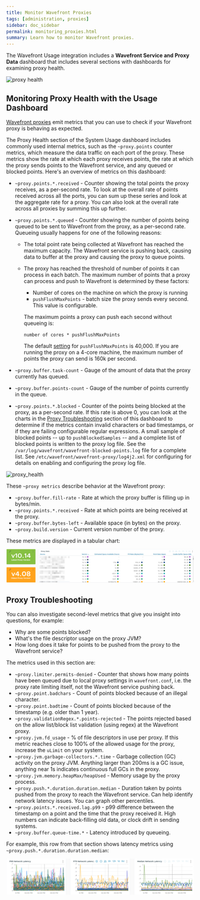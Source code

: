 ```yaml
---
title: Monitor Wavefront Proxies
tags: [administration, proxies]
sidebar: doc_sidebar
permalink: monitoring_proxies.html
summary: Learn how to monitor Wavefront proxies.
---
```


The Wavefront Usage integration includes a **Wavefront Service and Proxy Data** dashboard that includes several sections with dashboards for examining proxy health.

![proxy health](images/proxy_health_example.png)

## Monitoring Proxy Health with the Usage Dashboard

[Wavefront proxies](proxies.html) emit metrics that you can use to check if your Wavefront proxy is behaving as expected.

The Proxy Health section of the System Usage dashboard includes commonly used internal metrics, such as the `~proxy.points` counter metrics, which measure the data traffic on each port of the proxy. These metrics show the rate at which each proxy receives points, the rate at which the proxy sends points to the Wavefront service, and any queued or blocked points. Here's an overview of metrics on this dashboard:

- `~proxy.points.*.received` - Counter showing the total points the proxy receives, as a per-second rate. To look at the overall rate of points received across all the ports, you can sum up these series and look at the aggregate rate for a proxy. You can also look at the overall rate across all proxies by summing this up further.

- `~proxy.points.*.queued` - Counter showing the number of points being queued to be sent to Wavefront from the proxy, as a per-second rate. Queueing usually happens for one of the following reasons:

  - The total point rate being collected at Wavefront has reached the maximum capacity. The Wavefront service is pushing back, causing data to buffer at the proxy and causing the proxy to queue points.

  - The proxy has reached the threshold of number of points it can process in each batch. The maximum number of points that a proxy can process and push to Wavefront is determined by these factors:
    - Number of cores on the machine on which the proxy is running
    - `pushFlushMaxPoints` - batch size the proxy sends every second. This value is configurable.

    The maximum points a proxy can push each second without queueing  is:

    ```
    number of cores * pushFlushMaxPoints
    ```

    The default [setting](proxies_configuring.html) for `pushFlushMaxPoints` is 40,000. If you are running the proxy on a 4-core machine, the maximum number of points the proxy can send is 160k per second.

- `~proxy.buffer.task-count` - Gauge of the amount of data that the proxy currently has queued.
- `~proxy.buffer.points-count` - Gauge of the number of points currently in the queue.
- `~proxy.points.*.blocked` - Counter of the points being blocked at the proxy, as a per-second rate. If this rate is above 0, you can look at the charts in the [Proxy Troubleshooting](#proxy-troubleshooting) section of this dashboard to determine if the metrics contain invalid characters or bad timestamps, or if they are failing configurable regular expressions. A small sample of blocked points -- up to `pushBlockedSamples` -- and a complete list of blocked points is written to the proxy log file. See the `/var/log/wavefront/wavefront-blocked-points.log` file  for a complete list. See   `/etc/wavefront/wavefront-proxy/log4j2.xml` for configuring for details on enabling and configuring the proxy log file.

![proxy_health](images/proxy_health.png)

These `~proxy metrics` describe behavior at the Wavefront proxy:

- `~proxy.buffer.fill-rate` - Rate at which the proxy buffer is filling up in bytes/min.
- `~proxy.points.*.received` - Rate at which points are being received at the proxy.
- `~proxy.buffer.bytes-left` - Available space (in bytes) on the proxy.
- `~proxy.build.version` - Current version number of the proxy.

These metrics are displayed in a tabular chart:

![proxy_table_chart](images/proxy_table_chart.png)

## Proxy Troubleshooting

You can also investigate second-level metrics that give you insight into questions, for example:
* Why are some points blocked?
* What's the file descriptor usage on the proxy JVM?
* How long does it take for points to be pushed from the proxy to the Wavefront service?

The metrics used in this section are:

- `~proxy.limiter.permits-denied` - Counter that shows how many points have been queued due to local proxy settings in `wavefront.conf`, i.e. the proxy rate limiting itself, not the Wavefront service pushing back.
- `~proxy.point.badchars` - Count of points blocked because of an illegal character.
- `~proxy.point.badtime` - Count of points blocked because of the timestamp (e.g. older than 1 year).
- `~proxy.validationRegex.*.points-rejected` - The points rejected based on the allow list/block list validation (using regex) at the Wavefront proxy.
- `~proxy.jvm.fd_usage` - % of file descriptors in use per proxy. If this metric reaches close to 100% of the allowed usage for the proxy, increase the `uLimit` on your system.
- `~proxy.jvm.garbage-collectors.*.time` - Garbage collection (GC) activity on the proxy JVM. Anything larger than 200ms is a GC issue, anything near 1s indicates continuous full GCs in the proxy.
- `~proxy.jvm.memory.heapMax/heapUsed` - Memory usage by the proxy process.
- `~proxy.push.*.duration.duration.median` - Duration taken by points pushed from the proxy to reach the Wavefront service. Can help identify network latency issues. You can graph other percentiles.
- `~proxy.points.*.received.lag.p99` - p99 difference between the timestamp on a point and the time that the proxy received it. High numbers can indicate back-filling old data, or clock drift in sending systems.
- `~proxy.buffer.queue-time.*` - Latency introduced by queueing.

For example, this row from that section shows latency metrics using `~proxy.push.*.duration.duration.median`:

![proxy troubleshooting](images/proxy_troubleshooting.png)
